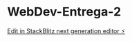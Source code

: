 # WebDev-Entrega-2

[Edit in StackBlitz next generation editor ⚡️](https://stackblitz.com/~/github.com/Bladeplan/WebDev-Entrega-2)